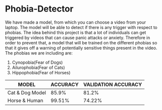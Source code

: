 # Phobia-Detector
We have made a model, from which you can choose a video from your laptop. The model will be able to detect if there is any trigger with respect to phobias. The idea behind this project is that a lot of individuals can get triggered by videos that can cause panic attacks or anxiety. Therefore in order to prevent that, a model that will be trained on the different phobias so that it gives off a warning of potentially sensitive things present in the video.\
The phobias we are including are:
1. Cynopobia(Fear of Dogs)
2. Ailurophobia(Fear of Cats)
3. Hippophobia(Fear of Horses)

| MODEL | ACCURACY | VALIDATION ACCURACY |
| --------------- | --------------- | --------------- |
| Cat & Dog Model | 85.9% | 81.2% |
| Horse & Human | 99.51% | 74.22% |

